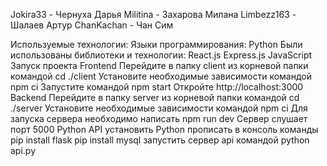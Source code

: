 Jokira33 - Чернуха Дарья
Militina - Захарова Милана
Limbezz163 - Шалаев Артур
ChanKachan - Чан Сим

Используемые технологии:
Языки программирования:
Python
Были использованы библиотеки и технологии:
React.js
Express.js
JavaScript
Запуск проекта
Frontend
Перейдите в папку client из корневой папки командой cd ./client
Установите необходимые зависимости командой npm ci
Запустите командой npm start
Откройте http://localhost:3000
Backend
Перейдите в папку server из корневой папки командой cd ./server
Установите необходимые зависимости командой npm ci
Для запуска сервера необходимо написать npm run dev
Сервер слушает порт 5000
Python API
установить Python 
прописать в консоль команды
pip install flask
pip install mysql
запустить сервер api командой python api.py
